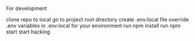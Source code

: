 For development

clone repo to local
go to project root directory
create .env.local file
override .env variables in .env.local for your environment
run npm install
run npm start
start hacking

